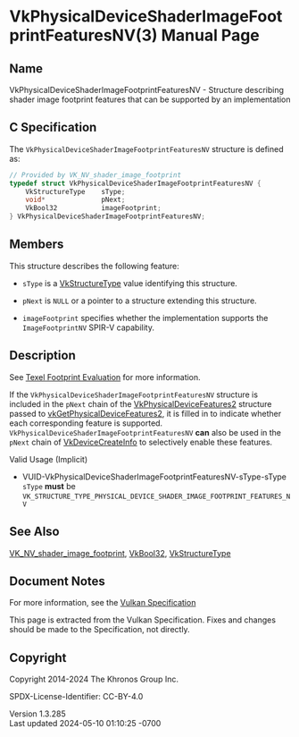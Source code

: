 # VkPhysicalDeviceShaderImageFootprintFeaturesNV(3) Manual Page

## Name

VkPhysicalDeviceShaderImageFootprintFeaturesNV - Structure describing
shader image footprint features that can be supported by an
implementation



## <a href="#_c_specification" class="anchor"></a>C Specification

The `VkPhysicalDeviceShaderImageFootprintFeaturesNV` structure is
defined as:

``` c
// Provided by VK_NV_shader_image_footprint
typedef struct VkPhysicalDeviceShaderImageFootprintFeaturesNV {
    VkStructureType    sType;
    void*              pNext;
    VkBool32           imageFootprint;
} VkPhysicalDeviceShaderImageFootprintFeaturesNV;
```

## <a href="#_members" class="anchor"></a>Members

This structure describes the following feature:

- `sType` is a [VkStructureType](https://registry.khronos.org/vulkan/specs/1.3-extensions/man/html/VkStructureType.html) value identifying
  this structure.

- `pNext` is `NULL` or a pointer to a structure extending this
  structure.

- <span id="features-imageFootprint"></span> `imageFootprint` specifies
  whether the implementation supports the `ImageFootprintNV` SPIR-V
  capability.

## <a href="#_description" class="anchor"></a>Description

See <a
href="https://registry.khronos.org/vulkan/specs/1.3-extensions/html/vkspec.html#textures-footprint"
target="_blank" rel="noopener">Texel Footprint Evaluation</a> for more
information.

If the `VkPhysicalDeviceShaderImageFootprintFeaturesNV` structure is
included in the `pNext` chain of the
[VkPhysicalDeviceFeatures2](https://registry.khronos.org/vulkan/specs/1.3-extensions/man/html/VkPhysicalDeviceFeatures2.html) structure
passed to
[vkGetPhysicalDeviceFeatures2](https://registry.khronos.org/vulkan/specs/1.3-extensions/man/html/vkGetPhysicalDeviceFeatures2.html), it is
filled in to indicate whether each corresponding feature is supported.
`VkPhysicalDeviceShaderImageFootprintFeaturesNV` **can** also be used in
the `pNext` chain of [VkDeviceCreateInfo](https://registry.khronos.org/vulkan/specs/1.3-extensions/man/html/VkDeviceCreateInfo.html) to
selectively enable these features.

Valid Usage (Implicit)

- <a
  href="#VUID-VkPhysicalDeviceShaderImageFootprintFeaturesNV-sType-sType"
  id="VUID-VkPhysicalDeviceShaderImageFootprintFeaturesNV-sType-sType"></a>
  VUID-VkPhysicalDeviceShaderImageFootprintFeaturesNV-sType-sType  
  `sType` **must** be
  `VK_STRUCTURE_TYPE_PHYSICAL_DEVICE_SHADER_IMAGE_FOOTPRINT_FEATURES_NV`

## <a href="#_see_also" class="anchor"></a>See Also

[VK_NV_shader_image_footprint](https://registry.khronos.org/vulkan/specs/1.3-extensions/man/html/VK_NV_shader_image_footprint.html),
[VkBool32](https://registry.khronos.org/vulkan/specs/1.3-extensions/man/html/VkBool32.html), [VkStructureType](https://registry.khronos.org/vulkan/specs/1.3-extensions/man/html/VkStructureType.html)

## <a href="#_document_notes" class="anchor"></a>Document Notes

For more information, see the <a
href="https://registry.khronos.org/vulkan/specs/1.3-extensions/html/vkspec.html#VkPhysicalDeviceShaderImageFootprintFeaturesNV"
target="_blank" rel="noopener">Vulkan Specification</a>

This page is extracted from the Vulkan Specification. Fixes and changes
should be made to the Specification, not directly.

## <a href="#_copyright" class="anchor"></a>Copyright

Copyright 2014-2024 The Khronos Group Inc.

SPDX-License-Identifier: CC-BY-4.0

Version 1.3.285  
Last updated 2024-05-10 01:10:25 -0700
